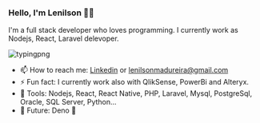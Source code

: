 ### Hello, I'm Lenilson 👋😉

<!--
**k2madureira/k2madureira** is a ✨ _special_ ✨ repository because its `README.md` (this file) appears on your GitHub profile.-->


  <p width="80%">I'm a full stack developer who loves programming. I currently work as Nodejs, React, Laravel delevoper.</p>
  
  ![typingpng](https://user-images.githubusercontent.com/26586585/92669614-7a839680-f2e8-11ea-88d5-3fb5f04cc720.png)
  
- 📫 How to reach me: [Linkedin](https://www.linkedin.com/in/lenilson-madureira-b6abb4120/) or lenilsonmadureira@gmail.com
- ⚡ Fun fact: I currently work also with QlikSense, PowerBi and Alteryx.
- 🚀 Tools: Nodejs, React, React Native, PHP, Laravel, Mysql, PostgreSql, Oracle, SQL Server, Python...
- 🧭 Future: Deno 🤔




